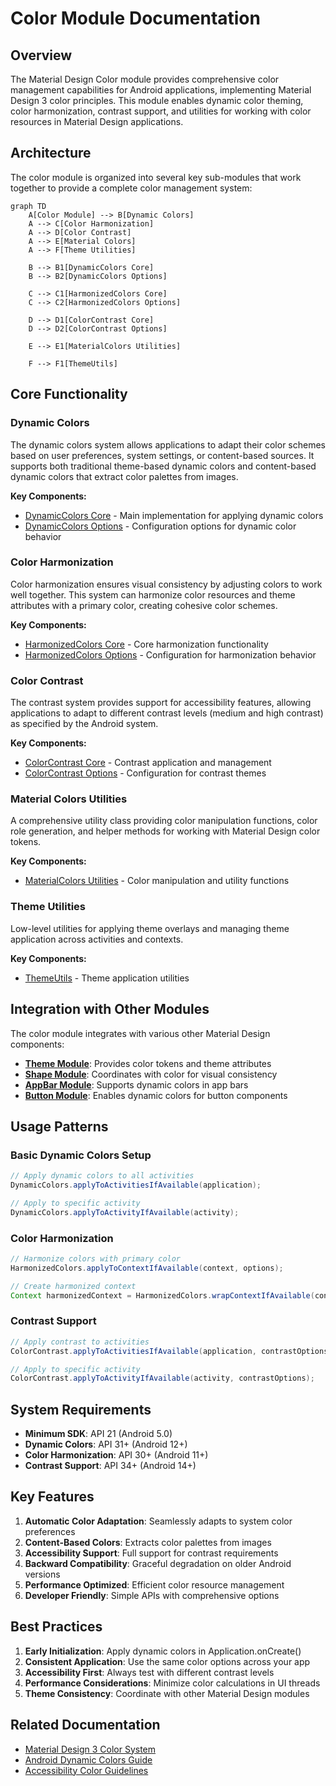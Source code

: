 # Color Module Documentation

## Overview

The Material Design Color module provides comprehensive color management capabilities for Android applications, implementing Material Design 3 color principles. This module enables dynamic color theming, color harmonization, contrast support, and utilities for working with color resources in Material Design applications.

## Architecture

The color module is organized into several key sub-modules that work together to provide a complete color management system:

```mermaid
graph TD
    A[Color Module] --> B[Dynamic Colors]
    A --> C[Color Harmonization]
    A --> D[Color Contrast]
    A --> E[Material Colors]
    A --> F[Theme Utilities]
    
    B --> B1[DynamicColors Core]
    B --> B2[DynamicColors Options]
    
    C --> C1[HarmonizedColors Core]
    C --> C2[HarmonizedColors Options]
    
    D --> D1[ColorContrast Core]
    D --> D2[ColorContrast Options]
    
    E --> E1[MaterialColors Utilities]
    
    F --> F1[ThemeUtils]
```

## Core Functionality

### Dynamic Colors
The dynamic colors system allows applications to adapt their color schemes based on user preferences, system settings, or content-based sources. It supports both traditional theme-based dynamic colors and content-based dynamic colors that extract color palettes from images.

**Key Components:**
- [DynamicColors Core](dynamic-colors-core.md) - Main implementation for applying dynamic colors
- [DynamicColors Options](dynamic-colors-options.md) - Configuration options for dynamic color behavior

### Color Harmonization
Color harmonization ensures visual consistency by adjusting colors to work well together. This system can harmonize color resources and theme attributes with a primary color, creating cohesive color schemes.

**Key Components:**
- [HarmonizedColors Core](harmonized-colors-core.md) - Core harmonization functionality
- [HarmonizedColors Options](harmonized-colors-options.md) - Configuration for harmonization behavior

### Color Contrast
The contrast system provides support for accessibility features, allowing applications to adapt to different contrast levels (medium and high contrast) as specified by the Android system.

**Key Components:**
- [ColorContrast Core](color-contrast-core.md) - Contrast application and management
- [ColorContrast Options](color-contrast-options.md) - Configuration for contrast themes

### Material Colors Utilities
A comprehensive utility class providing color manipulation functions, color role generation, and helper methods for working with Material Design color tokens.

**Key Components:**
- [MaterialColors Utilities](material-colors-utilities.md) - Color manipulation and utility functions

### Theme Utilities
Low-level utilities for applying theme overlays and managing theme application across activities and contexts.

**Key Components:**
- [ThemeUtils](theme-utils.md) - Theme application utilities

## Integration with Other Modules

The color module integrates with various other Material Design components:

- **[Theme Module](theme.md)**: Provides color tokens and theme attributes
- **[Shape Module](shape.md)**: Coordinates with color for visual consistency
- **[AppBar Module](appbar.md)**: Supports dynamic colors in app bars
- **[Button Module](button.md)**: Enables dynamic colors for button components

## Usage Patterns

### Basic Dynamic Colors Setup
```java
// Apply dynamic colors to all activities
DynamicColors.applyToActivitiesIfAvailable(application);

// Apply to specific activity
DynamicColors.applyToActivityIfAvailable(activity);
```

### Color Harmonization
```java
// Harmonize colors with primary color
HarmonizedColors.applyToContextIfAvailable(context, options);

// Create harmonized context
Context harmonizedContext = HarmonizedColors.wrapContextIfAvailable(context, options);
```

### Contrast Support
```java
// Apply contrast to activities
ColorContrast.applyToActivitiesIfAvailable(application, contrastOptions);

// Apply to specific activity
ColorContrast.applyToActivityIfAvailable(activity, contrastOptions);
```

## System Requirements

- **Minimum SDK**: API 21 (Android 5.0)
- **Dynamic Colors**: API 31+ (Android 12+)
- **Color Harmonization**: API 30+ (Android 11+)
- **Contrast Support**: API 34+ (Android 14+)

## Key Features

1. **Automatic Color Adaptation**: Seamlessly adapts to system color preferences
2. **Content-Based Colors**: Extracts color palettes from images
3. **Accessibility Support**: Full support for contrast requirements
4. **Backward Compatibility**: Graceful degradation on older Android versions
5. **Performance Optimized**: Efficient color resource management
6. **Developer Friendly**: Simple APIs with comprehensive options

## Best Practices

1. **Early Initialization**: Apply dynamic colors in Application.onCreate()
2. **Consistent Application**: Use the same color options across your app
3. **Accessibility First**: Always test with different contrast levels
4. **Performance Considerations**: Minimize color calculations in UI threads
5. **Theme Consistency**: Coordinate with other Material Design modules

## Related Documentation

- [Material Design 3 Color System](https://m3.material.io/styles/color/overview)
- [Android Dynamic Colors Guide](https://developer.android.com/develop/ui/views/theming/dynamic-colors)
- [Accessibility Color Guidelines](https://www.w3.org/WAI/WCAG21/Understanding/contrast-minimum.html)